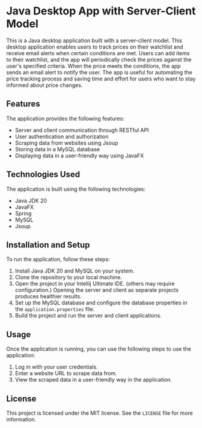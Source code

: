 # Java Desktop App with Server-Client Model

This is a Java desktop application built with a server-client model. This desktop application enables users to track prices on their watchlist and receive email alerts when certain conditions are met. Users can add items to their watchlist, and the app will periodically check the prices against the user's specified criteria. When the price meets the conditions, the app sends an email alert to notify the user. The app is useful for automating the price tracking process and saving time and effort for users who want to stay informed about price changes.

## Features

The application provides the following features:

- Server and client communication through RESTful API
- User authentication and authorization
- Scraping data from websites using Jsoup
- Storing data in a MySQL database
- Displaying data in a user-friendly way using JavaFX

## Technologies Used

The application is built using the following technologies:

- Java JDK 20
- JavaFX
- Spring
- MySQL
- Jsoup

## Installation and Setup

To run the application, follow these steps:

1. Install Java JDK 20 and MySQL on your system.
2. Clone the repository to your local machine.
3. Open the project in your Intellij Ultimate IDE. (others may require configuration.) Opening the server and client as separate projects produces healthier results.
4. Set up the MySQL database and configure the database properties in the `application.properties` file.
5. Build the project and run the server and client applications.

## Usage

Once the application is running, you can use the following steps to use the application:

1. Log in with your user credentials.
2. Enter a website URL to scrape data from.
3. View the scraped data in a user-friendly way in the application.

## License

This project is licensed under the MIT license. See the `LICENSE` file for more information.